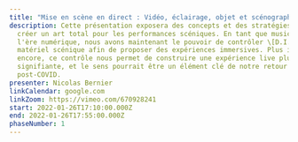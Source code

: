 ```yaml
---
title: "Mise en scène en direct : Vidéo, éclairage, objet et scénographie"
description: Cette présentation exposera des concepts et des stratégies visant à
  créer un art total pour les performances scéniques. En tant que musiciens de
  l'ère numérique, nous avons maintenant le pouvoir de contrôler \[D.I.Y.] notre
  matériel scénique afin de proposer des expériences immersives. Plus important
  encore, ce contrôle nous permet de construire une expérience live plus
  signifiante, et le sens pourrait être un élément clé de notre retour sur scène
  post-COVID.
presenter: Nicolas Bernier
linkCalendar: google.com
linkZoom: https://vimeo.com/670928241
start: 2022-01-26T17:10:00.000Z
end: 2022-01-26T17:55:00.000Z
phaseNumber: 1
---
```

